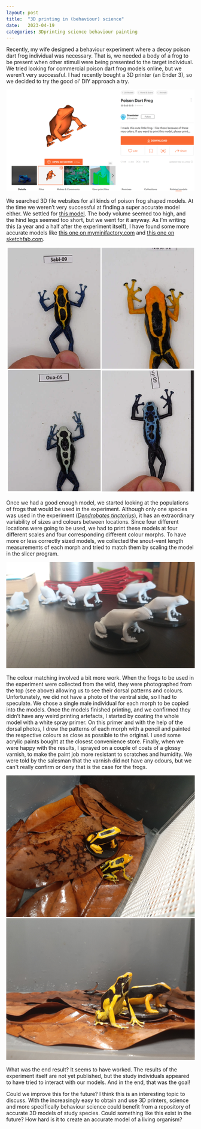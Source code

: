 ```yaml
---
layout: post
title:  "3D printing in (behaviour) science"
date:   2023-04-19
categories: 3Dprinting science behaviour painting
---
```


Recently, my wife designed a behaviour experiment where a decoy poison dart frog individual was necessary.
That is, we needed a body of a frog to be present when other stimuli were being presented to the target individual.
We tried looking for commercial poison dart frog models online, but we weren’t very successful.
I had recently bought a 3D printer (an Ender 3), so we decided to try the good ol’ DIY approach a try.

![3D poison dart frog model](/assets/images/3d_model_screenshot.png)

We searched 3D file websites for all kinds of poison frog shaped models.
At the time we weren’t very successful at finding a super accurate model either.
We settled for [this model](https://www.printables.com/model/211953-poison-dart-frog).
The body volume seemed too high, and the hind legs seemed too short, but we went for it anyway.
As I’m writing this (a year and a half after the experiment itself), I have found some more accurate models like [this one on myminifactory.com](https://www.myminifactory.com/object/3d-print-poison-dart-frog-222271) and [this one on sketchfab.com](https://sketchfab.com/3d-models/strawberry-poison-dart-frog-e51fa3941ceb42cc985524c138e91f8b).

![Frogs to paint](/assets/images/Topaint.png)

Once we had a good enough model, we started looking at the populations of frogs that would be used in the experiment.
Although only one species was used in the experiment ([*Dendrobates tinctorius*](https://en.wikipedia.org/wiki/Dyeing_poison_dart_frog)), it has an extraordinary variability of sizes and colours between locations.
Since four different locations were going to be used, we had to print these models at four different scales and four corresponding different colour morphs.
To have more or less correctly sized models, we collected the snout-vent length measurements of each morph and tried to match them by scaling the model in the slicer program.

![Ghost frogs](/assets/images/frog_ghosts.jpg)

The colour matching involved a bit more work.
When the frogs to be used in the experiment were collected from the wild, they were photographed from the top (see above) allowing us to see their dorsal patterns and colours.
Unfortunately, we did not have a photo of the ventral side, so I had to speculate.
We chose a single male individual for each morph to be copied into the models.
Once the models finished printing, and we confirmed they didn’t have any weird printing artefacts, I started by coating the whole model with a white spray primer.
On this primer and with the help of the dorsal photos, I drew the patterns of each morph with a pencil and painted the respective colours as close as possible to the original.
I used some acrylic paints bought at the closest convenience store. Finally, when we were happy with the results, I sprayed on a couple of coats of a glossy varnish, to make the paint job more resistant to scratches and humidity.
We were told by the salesman that the varnish did not have any odours, but we can't really confirm or deny that is the case for the frogs.

![Frog from above](/assets/images/frog_from_above.jpg)
![Frog hanging out](/assets/images/frog_hanging_out.jpg)

What was the end result?
It seems to have worked.
The results of the experiment itself are not yet published, but the study individuals appeared to have tried to interact with our models.
And in the end, that was the goal!

Could we improve this for the future?
I think this is an interesting topic to discuss.
With the increasingly easy to obtain and use 3D printers, science and more specifically behaviour science could benefit from a repository of accurate 3D models of study species.
Could something like this exist in the future?
How hard is it to create an accurate model of a living organism?
